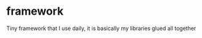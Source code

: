 framework
=========

Tiny framework that I use daily, it is basically my libraries glued all together
